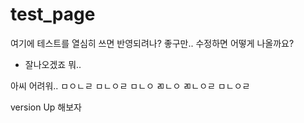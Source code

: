 # test_page
여기에 테스트를 열심히 쓰면 반영되려나?
	좋구만..
수정하면 어떻게 나올까요?
- 잘나오겠죠 뭐..

아씨 어려워..
ㅁㅇㄴㄹ
ㅁㄴㅇㄹ
ㅁㄴㅇ
ㄻㄴㅇ
ㄻㄴㅇㄹ
ㅁㄴㅇㄹ




version Up 해보자